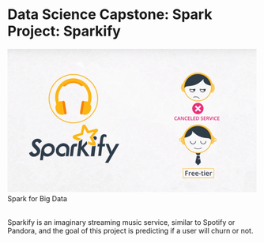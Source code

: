 # Data Science Capstone: Spark Project: Sparkify
![Alt text](./img/sparkify_churn.png?raw=true "Sparkify Music Digital Service")
<br>Spark for Big Data

<br>Sparkify is an imaginary streaming music service, similar to Spotify or Pandora, 
and the goal of this project is predicting if a user will churn or not.
<br>

